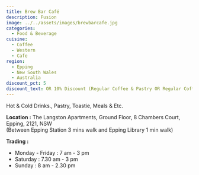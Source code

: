 ```yaml
---
title: Brew Bar Café
description: Fusion
image: ../../assets/images/brewbarcafe.jpg
categories:
  - Food & Beverage
cuisine:
  - Coffee
  - Western
  - Cafe
region:
  - Epping
  - New South Wales
  - Australia
discount_pct: 5
discount_text: OR 10% Discount (Regular Coffee & Pastry OR Regular Coffee & Sandwich)
---
```

Hot & Cold Drinks., Pastry, Toastie, Meals & Etc.

**Location :** The Langston Apartments, Ground Floor, 8 Chambers Court, Epping, 2121, NSW\
(Between Epping Station 3 mins walk and Epping Library 1 min walk)

**Trading :** 

* Monday - Friday : 7 am - 3 pm
* Saturday : 7.30 am - 3 pm
* Sunday : 8 am - 2.30 pm
